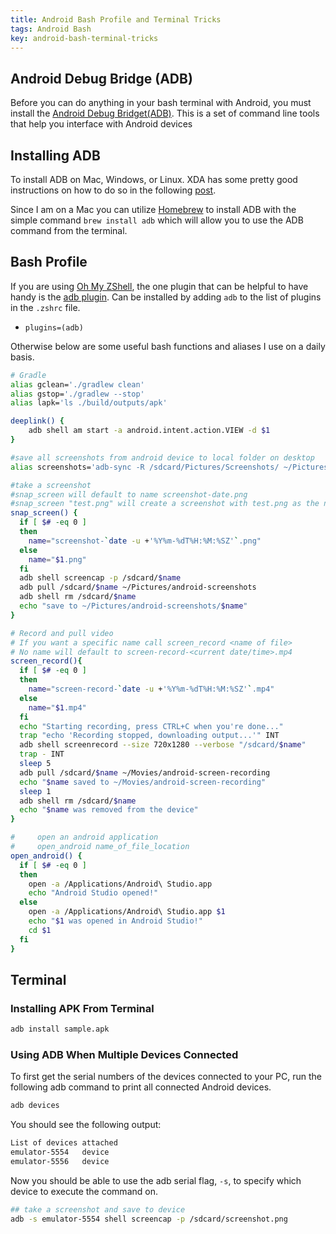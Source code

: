 ```yaml
---
title: Android Bash Profile and Terminal Tricks
tags: Android Bash
key: android-bash-terminal-tricks
---
```


## Android Debug Bridge (ADB)

Before you can do anything in your bash terminal with Android, you must install the [Android Debug Bridget(ADB)](https://developer.android.com/studio/command-line/adb). This is a set of command line tools that help you interface with Android devices

## Installing ADB

To install ADB on Mac, Windows, or Linux. XDA has some pretty good instructions on how to do so in the following [post](https://www.xda-developers.com/install-adb-windows-macos-linux/). 

Since I am on a Mac you can utilize [Homebrew](https://brew.sh/) to install ADB with the simple command `brew install adb` which will allow you to use the ADB command from the terminal. 

## Bash Profile 

If you are using [Oh My ZShell](https://github.com/robbyrussell/oh-my-zsh), the one plugin that can be helpful to have handy is the [adb plugin](https://github.com/ohmyzsh/ohmyzsh/tree/master/plugins/adb). Can be installed by adding `adb` to the list of plugins in the `.zshrc` file. 

* `plugins=(adb)`

Otherwise below are some useful bash functions and aliases I use on a daily basis. 

```bash
# Gradle
alias gclean='./gradlew clean'
alias gstop='./gradlew --stop'
alias lapk='ls ./build/outputs/apk'

deeplink() {
	adb shell am start -a android.intent.action.VIEW -d $1
}

#save all screenshots from android device to local folder on desktop
alias screenshots='adb-sync -R /sdcard/Pictures/Screenshots/ ~/Pictures/android-screenshots'

#take a screenshot
#snap_screen will default to name screenshot-date.png
#snap_screen "test.png" will create a screenshot with test.png as the name
snap_screen() {
  if [ $# -eq 0 ]
  then
    name="screenshot-`date -u +'%Y%m-%dT%H:%M:%SZ'`.png"
  else
    name="$1.png"
  fi
  adb shell screencap -p /sdcard/$name
  adb pull /sdcard/$name ~/Pictures/android-screenshots
  adb shell rm /sdcard/$name
  echo "save to ~/Pictures/android-screenshots/$name"
}

# Record and pull video
# If you want a specific name call screen_record <name of file>
# No name will default to screen-record-<current date/time>.mp4
screen_record(){
  if [ $# -eq 0 ]
  then
    name="screen-record-`date -u +'%Y%m-%dT%H:%M:%SZ'`.mp4"
  else
    name="$1.mp4"
  fi
  echo "Starting recording, press CTRL+C when you're done..."
  trap "echo 'Recording stopped, downloading output...'" INT
  adb shell screenrecord --size 720x1280 --verbose "/sdcard/$name"
  trap - INT
  sleep 5
  adb pull /sdcard/$name ~/Movies/android-screen-recording
  echo "$name saved to ~/Movies/android-screen-recording"
  sleep 1
  adb shell rm /sdcard/$name
  echo "$name was removed from the device"
}

#     open an android application
#     open_android name_of_file_location
open_android() {
  if [ $# -eq 0 ]
  then
    open -a /Applications/Android\ Studio.app
    echo "Android Studio opened!"
  else
    open -a /Applications/Android\ Studio.app $1
    echo "$1 was opened in Android Studio!"
    cd $1
  fi
}
```

## Terminal 

### Installing APK From Terminal 

```bash
adb install sample.apk
```

### Using ADB When Multiple Devices Connected

To first get the serial numbers of the devices connected to your PC, run the following adb command to print all connected Android devices. 

```bash
adb devices
```

You should see the following output: 

```bash
List of devices attached
emulator-5554	device
emulator-5556	device
```

Now you should be able to use the adb serial flag, `-s`, to specify which device to execute the command on. 

```bash
## take a screenshot and save to device
adb -s emulator-5554 shell screencap -p /sdcard/screenshot.png
```